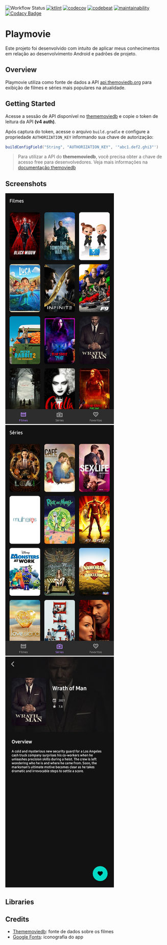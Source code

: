 ![Workflow Status](https://github.com/jonathanarodr/playmovie/actions/workflows/android.yml/badge.svg)
[![ktlint](https://img.shields.io/badge/code%20style-%E2%9D%A4-FF4081.svg)](https://ktlint.github.io/)
[![codecov](https://codecov.io/gh/jonathanarodr/playmovie/branch/master/graph/badge.svg)](https://codecov.io/gh/jonathanarodr/playmovie)
[![codebeat](https://codebeat.co/badges/23b02036-2aaf-4325-a856-add0e46d6832)](https://codebeat.co/projects/github-com-jonathanarodr-playmovie-master)
[![maintainability](https://api.codeclimate.com/v1/badges/fb72b670ebacdae2311c/maintainability)](https://codeclimate.com/github/jonathanarodr/playmovie/maintainability)
[![Codacy Badge](https://api.codacy.com/project/badge/Grade/817dc26995a949888e82adacd5d218bd)](https://www.codacy.com/manual/jonathanarodr/playmovie?utm_source=github.com&amp;utm_medium=referral&amp;utm_content=jonathanarodr/playmovie&amp;utm_campaign=Badge_Grade)

# Playmovie

Este projeto foi desenvolvido com intuito de aplicar meus conhecimentos em relação ao desenvolvimento Android e padrões de projeto.

## Overview

Playmovie utiliza como fonte de dados a API [api.themoviedb.org](https://api.themoviedb.org) para exibição de filmes e séries mais populares na atualidade.

## Getting Started

Acesse a sessão de API disponível no [thememoviedb](https://www.themoviedb.org/settings/api) e copie o token de leitura da API **(v4 auth)**.

Após captura do token, acesse o arquivo `build.gradle` e configure a propriedade `AUTHORIZATION_KEY` informando sua chave de autorização:
  
```groovy
buildConfigField("String", "AUTHORIZATION_KEY", '"abc1.def2.ghi3"')
```

> Para utilizar a API do **thememoviedb**, você precisa obter a chave de acesso free para desenvolvedores. Veja mais informações na [documentação themoviedb](https://developers.themoviedb.org/3/getting-started/introduction)

## Screenshots

![List of movies](screenshots/screen_movies.png "A list of popular movies")
![List of series](screenshots/screen_series.png "A list of popular tv series")
![Movie details](screenshots/screen_detail.png "Details of the specific movie")

## Libraries

## Credits

* [Thememoviedb](https://www.themoviedb.org/): fonte de dados sobre os filmes
* [Google Fonts](https://fonts.google.com/icons): iconografia do app
